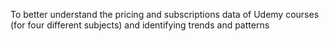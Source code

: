 To better understand the pricing and subscriptions data of Udemy courses (for four 
different subjects) and identifying trends and patterns 

